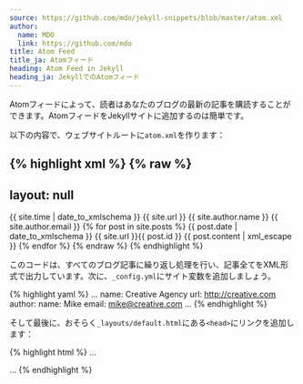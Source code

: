 ```yaml
---
source: https://github.com/mdo/jekyll-snippets/blob/master/atom.xml
author:
  name: MDO
  link: https://github.com/mdo
title: Atom Feed
title_ja: Atomフィード
heading: Atom Feed in Jekyll
heading_ja: JekyllでのAtomフィード
---
```


Atomフィードによって、読者はあなたのブログの最新の記事を購読することができます。AtomフィードをJekyllサイトに追加するのは簡単です。

以下の内容で、ウェブサイトルートに`atom.xml`を作ります：

{% highlight xml %}
{% raw %}
---
layout: null
---

<?xml version="1.0" encoding="utf-8"?>
<feed xmlns="http://www.w3.org/2005/Atom">
  <title>{{ site.name }}</title>
  <link href="{{ site.url }}/atom.xml" rel="self" />
  <link href="{{ site.url }}/"/>
  <updated>{{ site.time | date_to_xmlschema }}</updated>
  <id>{{ site.url }}</id>
  <author>
    <name>{{ site.author.name }}</name>
    <email>{{ site.author.email }}</email>
  </author>
  {% for post in site.posts %}
    <entry>
      <title>{{ post.title }}</title>
      <link href="{{ site.url }}{{ post.url }}" />
      <updated>{{ post.date | date_to_xmlschema }}</updated>
      <id>{{ site.url }}{{ post.id }}</id>
      <content type="html">{{ post.content | xml_escape }}</content>
    </entry>
  {% endfor %}
</feed>
{% endraw %}
{% endhighlight %}

このコードは、すべてのブログ記事に繰り返し処理を行い、記事全てをXML形式で出力しています。次に、`_config.yml`にサイト変数を追加しましょう。

{% highlight yaml %}
...
name: Creative Agency
url: http://creative.com
author:
  name: Mike
  email: mike@creative.com
...
{% endhighlight %}

そして最後に、おそらく`_layouts/default.html`にある`<head>`にリンクを追加します：

{% highlight html %}
...
<link rel="alternate" type="application/atom+xml" title="The Creative Blog" href="/atom_feed.xml" />
...
{% endhighlight %}
